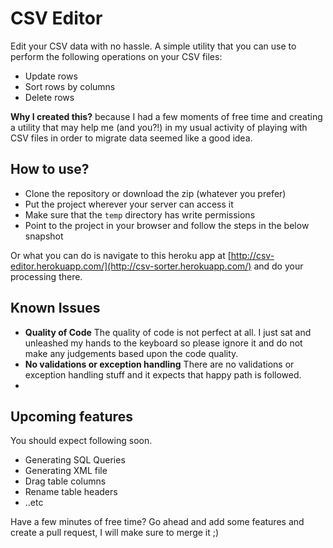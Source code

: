 # CSV Editor

Edit your CSV data with no hassle.
A simple utility that you can use to perform the following operations on your CSV files:

- Update rows
- Sort rows by columns
- Delete rows

**Why I created this?** because I had a few moments of free time and creating a utility that may help me (and you?!) in my usual activity of playing with CSV files in order to migrate data seemed like a good idea.

## How to use?

- Clone the repository or download the zip (whatever you prefer)
- Put the project wherever your server can access it
- Make sure that the `temp` directory has write permissions
- Point to the project in your browser and follow the steps in the below snapshot

Or what you can do is navigate to this heroku app at [http://csv-editor.herokuapp.com/](http://csv-sorter.herokuapp.com/) and do your processing there.

## Known Issues

- **Quality of Code** The quality of code is not perfect at all. I just sat and unleashed my hands to the keyboard so please ignore it and do not make any judgements based upon the code quality.
- **No validations or exception handling** There are no validations or exception handling stuff and it expects that happy path is followed.
- 
## Upcoming features

You should expect following soon.

- Generating SQL Queries
- Generating XML file
- Drag table columns
- Rename table headers
- ..etc

Have a few minutes of free time? Go ahead and add some features and create a pull request, I will make sure to merge it ;)
